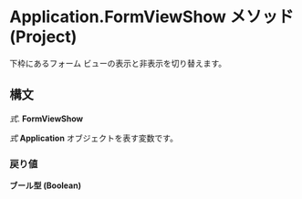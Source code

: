 
# Application.FormViewShow メソッド (Project)

下枠にあるフォーム ビューの表示と非表示を切り替えます。


## 構文

 _式_. **FormViewShow**

 _式_ **Application** オブジェクトを表す変数です。


### 戻り値

 **ブール型 (Boolean)**

